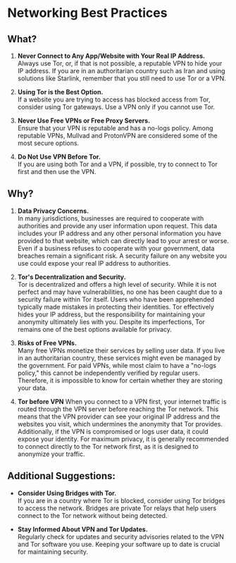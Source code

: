 
# Networking Best Practices

## What?

1. **Never Connect to Any App/Website with Your Real IP Address.**  
   Always use Tor, or, if that is not possible, a reputable VPN to hide your IP address. If you are in an authoritarian country such as Iran and using solutions like Starlink, remember that you still need to use Tor or a VPN.

2. **Using Tor is the Best Option.**  
   If a website you are trying to access has blocked access from Tor, consider using Tor gateways. Use a VPN only if you cannot use Tor.

3. **Never Use Free VPNs or Free Proxy Servers.**  
   Ensure that your VPN is reputable and has a no-logs policy. Among reputable VPNs, Mullvad and ProtonVPN are considered some of the most secure options.

4. **Do Not Use VPN Before Tor.**  
   If you are using both Tor and a VPN, if possible, try to connect to Tor first and then use the VPN.

## Why?

1. **Data Privacy Concerns.**  
   In many jurisdictions, businesses are required to cooperate with authorities and provide any user information upon request. This data includes your IP address and any other personal information you have provided to that website, which can directly lead to your arrest or worse. Even if a business refuses to cooperate with your government, data breaches remain a significant risk. A security failure on any website you use could expose your real IP address to authorities.

2. **Tor's Decentralization and Security.**  
   Tor is decentralized and offers a high level of security. While it is not perfect and may have vulnerabilities, no one has been caught due to a security failure within Tor itself. Users who have been apprehended typically made mistakes in protecting their identities. Tor effectively hides your IP address, but the responsibility for maintaining your anonymity ultimately lies with you. Despite its imperfections, Tor remains one of the best options available for privacy.

3. **Risks of Free VPNs.**  
   Many free VPNs monetize their services by selling user data. If you live in an authoritarian country, these services might even be managed by the government. For paid VPNs, while most claim to have a "no-logs policy," this cannot be independently verified by regular users. Therefore, it is impossible to know for certain whether they are storing your data.

4. **Tor before VPN**
   When you connect to a VPN first, your internet traffic is routed through the VPN server before reaching the Tor network. This means that the VPN provider can see your original IP address and the websites you visit, which undermines the anonymity that Tor provides. Additionally, if the VPN is compromised or logs user data, it could expose your identity. For maximum privacy, it is generally recommended to connect directly to the Tor network first, as it is designed to anonymize your traffic.

## Additional Suggestions:

- **Consider Using Bridges with Tor.**  
  If you are in a country where Tor is blocked, consider using Tor bridges to access the network. Bridges are private Tor relays that help users connect to the Tor network without being detected.

- **Stay Informed About VPN and Tor Updates.**  
  Regularly check for updates and security advisories related to the VPN and Tor software you use. Keeping your software up to date is crucial for maintaining security.
